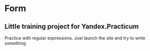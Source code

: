 # Form
## Little training project for Yandex.Practicum

Practice with regular expressions. Just launch the site and try to write something
